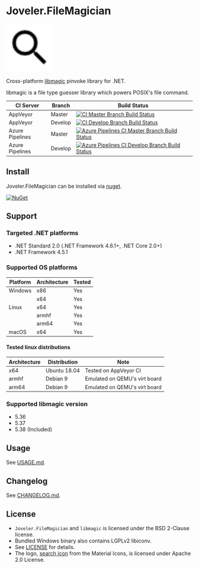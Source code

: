 # Joveler.FileMagician

<div style="text-align: left">
    <img src="./Image/Logo.svg" height="128">
</div>

Cross-platform [libmagic](http://www.darwinsys.com/file/) pinvoke library for .NET.

libmagic is a file type guesser library which powers POSIX's file command.

| CI Server       | Branch  | Build Status   |
|-----------------|---------|----------------|
| AppVeyor        | Master  | [![CI Master Branch Build Status](https://ci.appveyor.com/api/projects/status/nc4uwfscb470dm9b/branch/master?svg=true)](https://ci.appveyor.com/project/ied206/joveler-filemagician/branch/master) |
| AppVeyor        | Develop | [![CI Develop Branch Build Status](https://ci.appveyor.com/api/projects/status/nc4uwfscb470dm9b/branch/develop?svg=true)](https://ci.appveyor.com/project/ied206/joveler-filemagician/branch/develop) |
| Azure Pipelines | Master  | [![Azure Pipelines CI Master Branch Build Status](https://ied206.visualstudio.com/Joveler.FileMagician/_apis/build/status/ied206.Joveler.FileMagician?branchName=master)](https://dev.azure.com/ied206/Joveler.FileMagician/_build) |
| Azure Pipelines | Develop | [![Azure Pipelines CI Develop Branch Build Status](https://ied206.visualstudio.com/Joveler.FileMagician/_apis/build/status/ied206.Joveler.FileMagician?branchName=develop)](https://dev.azure.com/ied206/Joveler.FileMagician/_build) |

## Install

Joveler.FileMagician can be installed via [nuget](https://www.nuget.org/packages/Joveler.FileMagician/).

[![NuGet](https://buildstats.info/nuget/Joveler.FileMagician)](https://www.nuget.org/packages/Joveler.FileMagician)

## Support

### Targeted .NET platforms

- .NET Standard 2.0 (.NET Framework 4.6.1+, .NET Core 2.0+)
- .NET Framework 4.5.1

### Supported OS platforms

| Platform | Architecture | Tested |
|----------|--------------|--------|
| Windows  | x86          | Yes    |
|          | x64          | Yes    |
| Linux    | x64          | Yes    |
|          | armhf        | Yes    |
|          | arm64        | Yes    |
| macOS    | x64          | Yes    |

#### Tested linux distributions

| Architecture | Distribution | Note |
|--------------|--------------|------|
| x64          | Ubuntu 18.04 | Tested on AppVeyor CI         |
| armhf        | Debian 9     | Emulated on QEMU's virt board |
| arm64        | Debian 9     | Emulated on QEMU's virt board |

### Supported libmagic version

- 5.36
- 5.37
- 5.38 (Included)

## Usage

See [USAGE.md](./USAGE.md).

## Changelog

See [CHANGELOG.md](./CHANGELOG.md).

## License

- `Joveler.FileMagician` and `libmagic` is licensed under the BSD 2-Clause license. 
- Bundled Windows binary also contains LGPLv2 libiconv. 
- See [LICENSE](./LICENSE) for details.
- The logo, [search icon](https://material.io/tools/icons/?icon=search&style=baseline) from the Material Icons, is licensed under Apache 2.0 License.
